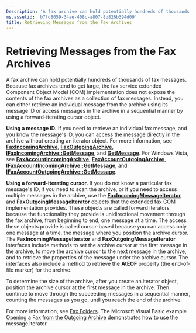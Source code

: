 ```yaml
---
Description: 'A fax archive can hold potentially hundreds of thousands of fax messages.'
ms.assetid: 'b7fd8059-34ae-408c-a807-8b826b394d09'
title: Retrieving Messages from the Fax Archives
---
```


# Retrieving Messages from the Fax Archives

A fax archive can hold potentially hundreds of thousands of fax messages. Because fax archives tend to get large, the fax service extended Component Object Model (COM) implementation does not expose the contents of the fax archives as a collection of fax messages. Instead, you can either retrieve an individual message from the archive using its message ID or access messages in the archive in a sequential manner by using a forward-iterating cursor object.

**Using a message ID.** If you need to retrieve an individual fax message, and you know the message's ID, you can access the message directly in the archive without creating an iterator object. For more information, see [**FaxIncomingArchive**](-mfax-faxincomingarchive.md), [**FaxOutgoingArchive**](-mfax-faxoutgoingarchive.md), [**IFaxIncomingArchive::GetMessage**](-mfax-faxincomingarchive-cpp-mfax-faxincomingarchive-getmessage-cpp.md), and [**GetMessage**](-mfax-faxoutgoingarchive-getmessage.md). For Windows Vista, see [**FaxAccountIncomingArchive**](-mfax-faxaccountincomingarchive.md), [**FaxAccountOutgoingArchive**](-mfax-faxaccountoutgoingarchive.md), [**IFaxAccountIncomingArchive::GetMessage**](-mfax-faxaccountincomingarchive-cpp-mfax-faxaccountincomingarchive-getmessage-cpp.md), and [**IFaxAccountOutgoingArchive::GetMessage**](-mfax-faxaccountoutgoingarchive-cpp-mfax-faxaccountoutgoingarchive-getmessage-cpp.md).

**Using a forward-iterating cursor.** If you do not know a particular fax message's ID, if you need to scan the archive, or if you need to access multiple messages in the archive, use the [**FaxIncomingMessageIterator**](-mfax-faxincomingmessageiterator.md) and [**FaxOutgoingMessageIterator**](-mfax-faxoutgoingmessageiterator.md) objects that the extended fax COM implementation provides. These objects are called forward iterators because the functionality they provide is unidirectional movement through the fax archive, from beginning to end, one message at a time. The access these objects provide is called cursor-based because you can access only one message at a time, the message where you position the archive cursor. The **FaxIncomingMessageIterator** and **FaxOutgoingMessageIterator** interfaces include methods to set the archive cursor at the first message in the archive, to move the archive cursor to the next message in the archive, and to retrieve the properties of the message under the archive cursor. The interfaces also include a method to retrieve the **AtEOF** property (the end-of-file marker) for the archive.

To determine the size of the archive, after you create an iterator object, position the archive cursor at the first message in the archive. Then continue to move through the succeeding messages in a sequential manner, counting the messages as you go, until you reach the end of the archive.

For more information, see [Fax Folders](-mfax-fax-folders.md). The Microsoft Visual Basic example [Opening a Fax from the Outgoing Archive](-mfax-opening-a-fax-from-the-outgoing-archive.md) demonstrates how to use the message iterator.

 

 



